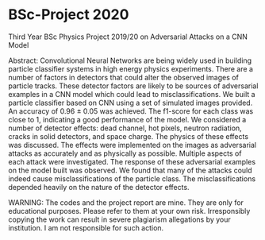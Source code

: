 # BSc-Project 2020
Third Year BSc Physics Project 2019/20 on Adversarial Attacks on a CNN Model

Abstract: Convolutional Neural Networks are being widely used in building particle classifier systems in high energy physics experiments. There are a number of factors in detectors that could alter the observed images of particle tracks. These detector factors are likely to be sources of adversarial examples in a CNN model which could lead to misclassifications. We built a particle classifier based on CNN using a set of simulated images provided. An accuracy of 0.96 ± 0.05 was achieved. The f1-score for each class was close to 1, indicating a good performance of the model. We considered a number of detector effects: dead channel, hot pixels, neutron radiation, cracks in solid detectors, and space charge. The physics of these effects was discussed. The effects were implemented on the images as adversarial attacks as accurately and as physically as possible. Multiple aspects of each attack were investigated. The response of these adversarial examples on the model built was observed. We found that many of the attacks could indeed cause misclassifications of the particle class. The misclassifications depended heavily on the nature of the detector effects. 

WARNING: The codes and the project report are mine. They are only for educational purposes. Please refer to them at your own risk. Irresponsibly copying the work can result in severe plagiarism allegations by your institution. I am not responsible for such action.
